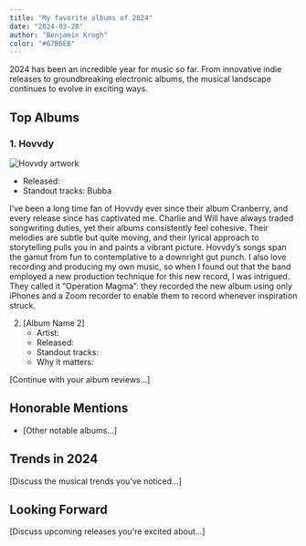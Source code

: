 ```yaml
---
title: "My favorite albums of 2024"
date: "2024-03-20"
author: "Benjamin Krogh"
color: "#67B6EB"
---
```


2024 has been an incredible year for music so far. From innovative indie releases to groundbreaking electronic albums, the musical landscape continues to evolve in exciting ways.

## Top Albums

### 1. Hovvdy

![Hovvdy artwork](/images/blog/albums-2024/Hovvdy.jpg)
   - Released:
   - Standout tracks: Bubba

I’ve been a long time fan of Hovvdy ever since their album Cranberry, and every release since has captivated me. Charlie and Will have always traded songwriting duties, yet their albums consistently feel cohesive. Their melodies are subtle but quite moving, and their lyrical approach to storytelling pulls you in and paints a vibrant picture. Hovvdy’s songs span the gamut from fun to contemplative to a downright gut punch. I also love recording and producing my own music, so when I found out that the band employed a new production technique for this new record, I was intrigued. They called it “Operation Magma”: they recorded the new album using only iPhones and a Zoom recorder to enable them to record whenever inspiration struck. 

2. [Album Name 2]
   - Artist:
   - Released:
   - Standout tracks:
   - Why it matters:

[Continue with your album reviews...]

## Honorable Mentions

- [Other notable albums...]

## Trends in 2024

[Discuss the musical trends you've noticed...]

## Looking Forward

[Discuss upcoming releases you're excited about...] 